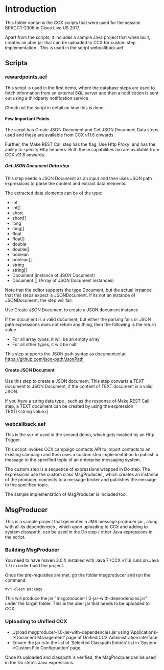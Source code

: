 # Introduction
This folder contains the CCX scripts that were used for the session BRKCCT-2306 in Cisco Live US 2017.

Apart from the scripts, it includes a sample Java project that when built, creates an uber jar that can be uploaded to CCX for custom step implementation . This is used in the script webcallback.aef

## Scripts

### rewardpoints.aef

This script is used in the first demo, where the database steps are used to fetch information from an external SQL server and then a notification is sent out using a thirdparty notification service. 

Check out the script in detail on how this is done. 

#### Few Important Points

The script has Create JSON Document and Get JSON Document Data steps used and these are available from CCX v11.6 onwards. 

Further, the Make REST Call step has the flag 'Use Http Proxy' and has the ability to specify Http headers.  Both these capabilities too are available from CCX v11.6 onwards.

##### Get JSON Document Data step

This step needs a JSON Document as an input and then uses JSON path expressions to parse the content and extract data elements. 

The extracted data elements can be of the type:

* int
* int[]
* short
* short[]
* long 
* long[]
* float
* float[]
* double
* double[]
* boolean 
* boolean[]
* string
* string[]
* Document (instance of JSON Document)
* Document []  (Array of JSON Document instances)

Note that the editor supports the type Document, but the actual instance that this steps expect is JSONDocument. If its not an instance of JSONDocument, the step will fail.

Use Create JSON Document to create a JSON document instance

If the document is a valid document, but either the parsing fails or JSON path expressions does  not return any thing, then the following is the return value.

* For all array types, it will be an empty array
* For all other types, it will be null


This step supports the JSON path syntax as documented at https://github.com/json-path/JsonPath 

#### Create JSON Document
Use this step to create a JSON document. This step converts a TEXT document to JSON Document, if the content of TEXT document is a valid JSON.

If you have a string data type , such as the response of Make REST Call step, a TEXT document can be created by using  the expression TEXT[\<string value\>]

### webcallback.aef

This is the script used in the second demo, which gets invoked by an Http Trigger.

This script invokes CCX campaign contacts API to import contacts to an existing campaign and then  uses a custom step implementation to publish a message to the specified topic of an enterprise messaging system.

The custom step is a sequence of expressions wrapped in Do step.
The expressions use the custom class MsgProducer , which creates an instance of the producer, connects to a message broker and publishes the message to the specified topic.

The sample implementation of MsgProducer is included too.

## MsgProducer

This is a sample project that generates a JMS message producer jar , along with all its dependencies , which upon uploading to CCX and adding to system classpath, can be used in the Do step / other Java expressions in the script. 

### Building MsgProducer

You need to have maven 3.0.X installed with Java 7 (CCX v11.6 runs on Java 1.7) in order build the project.

Once the pre-requisites are met, go the folder msgproducer and run the command:

	mvn clean package

This will produce the jar "msgproducer-1.0-jar-with-dependencies.jar" under the target folder. 
This is the uber jar that needs to be uploaded to CCX.
 
### Uploading to Unified CCX


* Upload msgproducer-1.0-jar-with-dependencies.jar using ‘Applications->Document Management’ page of Unified CCX Administration interface
* Ensure the jar is in the list of ‘Selected Classpath Entries’ list in ‘System->Custom File Configruation’ page.


Once its uploaded and classpath is verified, the MsgProdcuer can be used in the Do step's Java expressions.
